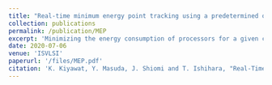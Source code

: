 ```yaml
---
title: "Real-time minimum energy point tracking using a predetermined optimal voltage setting strategy"
collection: publications
permalink: /publication/MEP
excerpt: 'Minimizing the energy consumption of processors for a given computational workload is highly desired for matured and energy efficient, information oriented society. In this paper, we refer to a pair of the supply voltage (VDD) and threshold voltage (VTH), which minimizes the energy consumption of the processor under a given computational workload, as a minimum energy point (MEP in short). Since always running at the MEP largely reduces the energy consumption of processors without fundamental degradation of the performance, a lot of methods for tracking the MEP at runtime have been investigated over the past several years. However, to the best of our knowledge, all the previous methods are based on time-consuming power measurement to identify the MEP at runtime, which prevents the real-time tracking of the MEP. This paper proposes a real-time MEP tracking method based on a predetermined MEP-curve which is characterized as a linear model for each chip at a boot phase. Experimental results obtained using a 50-stage fanout-4 inverter chain designed to reflect the behavior of a microprocessor pipeline demonstrate that the energy loss introduced by the linear approximation MEP model is only 3.1% at the worst case.'
date: 2020-07-06
venue: 'ISVLSI'
paperurl: '/files/MEP.pdf'
citation: 'K. Kiyawat, Y. Masuda, J. Shiomi and T. Ishihara, "Real-Time Minimum Energy Point Tracking Using a Predetermined Optimal Voltage Setting Strategy", 2020 IEEE Computer Society Annual Symposium on VLSI (ISVLSI), pp. 415-421, 2020.'
---
```

<!--- K. Kiyawat, Y. Masuda, J. Shiomi and T. Ishihara, "Real-Time Minimum Energy Point Tracking Using a Predetermined Optimal Voltage Setting Strategy", 2020 IEEE Computer Society Annual Symposium on VLSI (ISVLSI), pp. 415-421, 2020. --->
